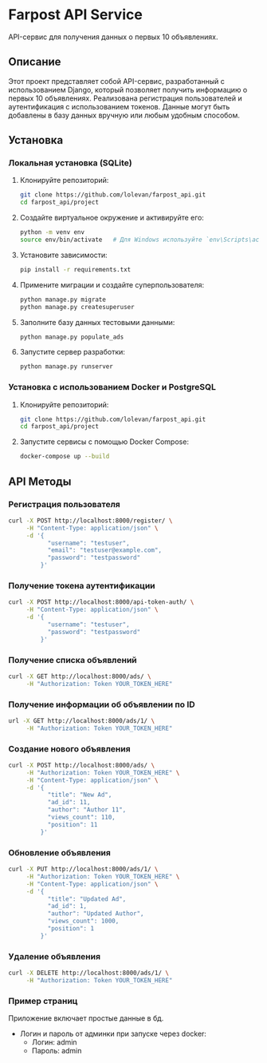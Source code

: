 # Farpost API Service

API-сервис для получения данных о первых 10 объявлениях.

## Описание

Этот проект представляет собой API-сервис, разработанный с использованием Django, который позволяет получить информацию о первых 10 объявлениях. Реализована регистрация пользователей и аутентификация с использованием токенов. Данные могут быть добавлены в базу данных вручную или любым удобным способом.

## Установка

### Локальная установка (SQLite)

1. Клонируйте репозиторий:

    ```bash
    git clone https://github.com/lolevan/farpost_api.git
    cd farpost_api/project
    ```

2. Создайте виртуальное окружение и активируйте его:

    ```bash
    python -m venv env
    source env/bin/activate   # Для Windows используйте `env\Scripts\activate`
    ```

3. Установите зависимости:

    ```bash
    pip install -r requirements.txt
    ```

4. Примените миграции и создайте суперпользователя:

    ```bash
    python manage.py migrate
    python manage.py createsuperuser
    ```

5. Заполните базу данных тестовыми данными:

    ```bash
    python manage.py populate_ads
    ```

6. Запустите сервер разработки:

    ```bash
    python manage.py runserver
    ```

### Установка с использованием Docker и PostgreSQL

1. Клонируйте репозиторий:

    ```bash
    git clone https://github.com/lolevan/farpost_api.git
    cd farpost_api/project
    ```

2. Запустите сервисы с помощью Docker Compose:

    ```bash
    docker-compose up --build
    ```

## API Методы

### Регистрация пользователя

```bash
curl -X POST http://localhost:8000/register/ \
     -H "Content-Type: application/json" \
     -d '{
           "username": "testuser",
           "email": "testuser@example.com",
           "password": "testpassword"
         }'
```

### Получение токена аутентификации

```bash
curl -X POST http://localhost:8000/api-token-auth/ \
     -H "Content-Type: application/json" \
     -d '{
           "username": "testuser",
           "password": "testpassword"
         }'
```

### Получение списка объявлений

```bash
curl -X GET http://localhost:8000/ads/ \
     -H "Authorization: Token YOUR_TOKEN_HERE"
```

### Получение информации об объявлении по ID

```bash
url -X GET http://localhost:8000/ads/1/ \
     -H "Authorization: Token YOUR_TOKEN_HERE"
```

### Создание нового объявления

```bash
curl -X POST http://localhost:8000/ads/ \
     -H "Authorization: Token YOUR_TOKEN_HERE" \
     -H "Content-Type: application/json" \
     -d '{
           "title": "New Ad",
           "ad_id": 11,
           "author": "Author 11",
           "views_count": 110,
           "position": 11
         }'
```

### Обновление объявления

```bash
curl -X PUT http://localhost:8000/ads/1/ \
     -H "Authorization: Token YOUR_TOKEN_HERE" \
     -H "Content-Type: application/json" \
     -d '{
           "title": "Updated Ad",
           "ad_id": 1,
           "author": "Updated Author",
           "views_count": 1000,
           "position": 1
         }'
```

### Удаление объявления

```bash
curl -X DELETE http://localhost:8000/ads/1/ \
     -H "Authorization: Token YOUR_TOKEN_HERE"
```

### Пример страниц
Приложение включает простые данные в бд.

- Логин и пароль от админки при запуске через docker:
  - Логин: admin
  - Пароль: admin

